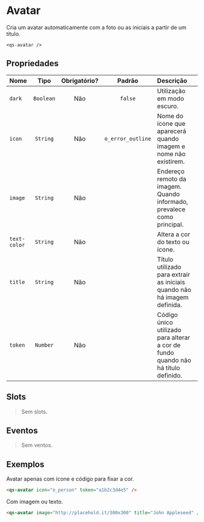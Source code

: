# Avatar

Cria um avatar automaticamente com a foto ou as iniciais a partir de um título.

```
<qs-avatar />
```

## Propriedades

| Nome | Tipo | Obrigatório? | Padrão | Descrição |
|:-|:-:|:-:|:-:|:-|
| `dark` | `Boolean` | Não | `false` | Utilização em modo escuro. |
| `icon` | `String` | Não | `o_error_outline` | Nome do ícone que aparecerá quando imagem e nome não existirem. |
| `image` | `String` | Não | | Endereço remoto da imagem. Quando informado, prevalece como principal. |
| `text-color` | `String` | Não | | Altera a cor do texto ou ícone. |
| `title` | `String` | Não | | Título utilizado para extrair as iniciais quando não há imagem definida. |
| `token` | `Number` | Não | | Código único utilizado para alterar a cor de fundo quando não há título definido. |

## Slots

> Sem slots.

## Eventos

> Sem ventos.

## Exemplos

Avatar apenas com ícone e código para fixar a cor.

```html
<qs-avatar icon="o_person" token="a1b2c3d4e5" />
```

Com imagem ou texto.

```html
<qs-avatar image="http://placehold.it/300x300" title="John Appleseed" />
```
